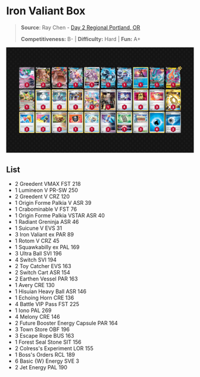 # Iron Valiant Box

> **Source**: Ray Chen - [Day 2 Regional Portland, OR](https://limitlesstcg.com/decks/list/9709)
> 
> **Competitiveness:** B- | **Difficulty:** Hard | **Fun:** A+

![decklist](../../!Images/Standard/09BST-PAF/Iron%20Valiant%20Box.PNG)

## List
* 2 Greedent VMAX FST 218
* 1 Lumineon V PR-SW 250
* 2 Greedent V CRZ 120
* 1 Origin Forme Palkia V ASR 39
* 1 Crabominable V FST 76
* 1 Origin Forme Palkia VSTAR ASR 40
* 1 Radiant Greninja ASR 46
* 1 Suicune V EVS 31
* 3 Iron Valiant ex PAR 89
* 1 Rotom V CRZ 45
* 1 Squawkabilly ex PAL 169
* 3 Ultra Ball SVI 196
* 4 Switch SVI 194
* 2 Toy Catcher EVS 163
* 2 Switch Cart ASR 154
* 2 Earthen Vessel PAR 163
* 1 Avery CRE 130
* 1 Hisuian Heavy Ball ASR 146
* 1 Echoing Horn CRE 136
* 4 Battle VIP Pass FST 225
* 1 Iono PAL 269
* 4 Melony CRE 146
* 2 Future Booster Energy Capsule PAR 164
* 3 Town Store OBF 196
* 3 Escape Rope BUS 163
* 1 Forest Seal Stone SIT 156
* 2 Colress's Experiment LOR 155
* 1 Boss's Orders RCL 189
* 6 Basic {W} Energy SVE 3
* 2 Jet Energy PAL 190
